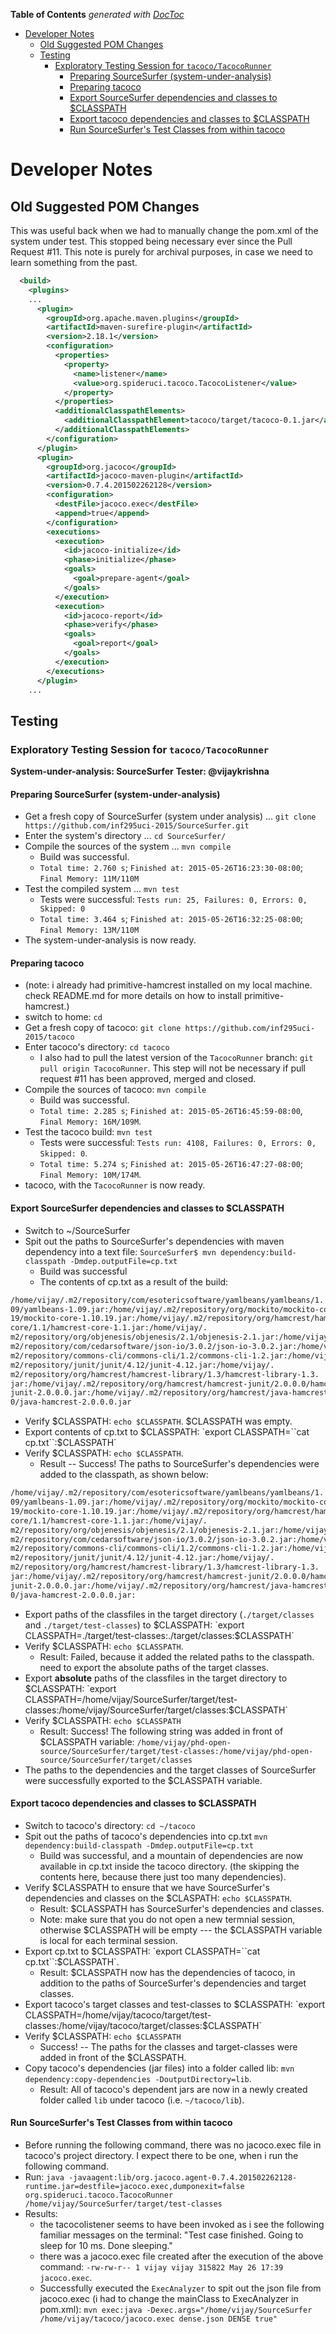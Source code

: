 <!-- START doctoc generated TOC please keep comment here to allow auto update -->
<!-- DON'T EDIT THIS SECTION, INSTEAD RE-RUN doctoc TO UPDATE -->
**Table of Contents**  *generated with [DocToc](https://github.com/thlorenz/doctoc)*

- [Developer Notes](#developer-notes)
  - [Old Suggested POM Changes](#old-suggested-pom-changes)
  - [Testing](#testing)
    - [Exploratory Testing Session for `tacoco/TacocoRunner`](#exploratory-testing-session-for-tacocotacocorunner)
      - [Preparing SourceSurfer (system-under-analysis)](#preparing-sourcesurfer-system-under-analysis)
      - [Preparing tacoco](#preparing-tacoco)
      - [Export SourceSurfer dependencies and classes to $CLASSPATH](#export-sourcesurfer-dependencies-and-classes-to-classpath)
      - [Export tacoco dependencies and classes to $CLASSPATH](#export-tacoco-dependencies-and-classes-to-classpath)
      - [Run SourceSurfer's Test Classes from within tacoco](#run-sourcesurfers-test-classes-from-within-tacoco)

<!-- END doctoc generated TOC please keep comment here to allow auto update -->

# Developer Notes

## Old Suggested POM Changes
This was useful back when we had to manually change the pom.xml of the system under test. This stopped being necessary ever since the Pull Request #11. This note is purely for archival purposes, in case we need to learn something from the past.

~~~xml
  <build>
    <plugins>
    ...
      <plugin>
        <groupId>org.apache.maven.plugins</groupId>
        <artifactId>maven-surefire-plugin</artifactId>
        <version>2.18.1</version>
        <configuration>
          <properties>
            <property>
              <name>listener</name>
              <value>org.spideruci.tacoco.TacocoListener</value>
            </property>
          </properties>
          <additionalClasspathElements>
            <additionalClasspathElement>tacoco/target/tacoco-0.1.jar</additionalClasspathElement>
          </additionalClasspathElements>
        </configuration>
      </plugin>
      <plugin>
        <groupId>org.jacoco</groupId>
        <artifactId>jacoco-maven-plugin</artifactId>
        <version>0.7.4.201502262128</version>
        <configuration>
          <destFile>jacoco.exec</destFile>
          <append>true</append>
        </configuration>
        <executions>
          <execution>
            <id>jacoco-initialize</id>
            <phase>initialize</phase>
            <goals>
              <goal>prepare-agent</goal>
            </goals>
          </execution>
          <execution>
            <id>jacoco-report</id>
            <phase>verify</phase>
            <goals>
              <goal>report</goal>
            </goals>
          </execution>
        </executions>
      </plugin>
    ...
~~~

## Testing

### Exploratory Testing Session for `tacoco/TacocoRunner`

**System-under-analysis: SourceSurfer**
**Tester: @vijaykrishna**


#### Preparing SourceSurfer (system-under-analysis)
- Get a fresh copy of SourceSurfer (system under analysis) ... `git clone https://github.com/inf295uci-2015/SourceSurfer.git`
- Enter the system's directory ... `cd SourceSurfer/`
- Compile the sources of the system ... `mvn compile`
    - Build was successful.
    - `Total time: 2.760 s`; `Finished at: 2015-05-26T16:23:30-08:00`; `Final Memory: 11M/110M`
- Test the compiled system ... `mvn test`
    - Tests were successful: `Tests run: 25, Failures: 0, Errors: 0, Skipped: 0`
    - `Total time: 3.464 s`; `Finished at: 2015-05-26T16:32:25-08:00`; `Final Memory: 13M/110M`
- The system-under-analysis is now ready.

#### Preparing tacoco
- (note: i already had primitive-hamcrest installed on my local machine. check README.md for more details on how to install primitive-hamcrest.)
- switch to home: `cd`
- Get a fresh copy of tacoco: `git clone https://github.com/inf295uci-2015/tacoco`
- Enter tacoco's directory: `cd tacoco`
    - I also had to pull the latest version of the `TacocoRunner` branch: `git pull origin TacocoRunner`. This step will not be necessary if pull request #11 has been approved, merged and closed.
- Compile the sources of tacoco: `mvn compile`
    + Build was successful.
    + `Total time: 2.285 s`; `Finished at: 2015-05-26T16:45:59-08:00`, `Final Memory: 16M/109M`.
- Test the tacoco build: `mvn test`
    + Tests were successful: `Tests run: 4108, Failures: 0, Errors: 0, Skipped: 0`.
    + `Total time: 5.274 s`; `Finished at: 2015-05-26T16:47:27-08:00`; `Final Memory: 10M/174M`.
- tacoco, with the `TacocoRunner` is now ready.

#### Export SourceSurfer dependencies and classes to $CLASSPATH
- Switch to ~/SourceSurfer
- Spit out the paths to SourceSurfer's dependencies with maven dependency into a text file: `SourceSurfer$ mvn dependency:build-classpath -Dmdep.outputFile=cp.txt`
    - Build was successful
    - The contents of cp.txt as a result of the build:
```tex
/home/vijay/.m2/repository/com/esotericsoftware/yamlbeans/yamlbeans/1.
09/yamlbeans-1.09.jar:/home/vijay/.m2/repository/org/mockito/mockito-core/1.10.
19/mockito-core-1.10.19.jar:/home/vijay/.m2/repository/org/hamcrest/hamcrest-
core/1.1/hamcrest-core-1.1.jar:/home/vijay/.
m2/repository/org/objenesis/objenesis/2.1/objenesis-2.1.jar:/home/vijay/.
m2/repository/com/cedarsoftware/json-io/3.0.2/json-io-3.0.2.jar:/home/vijay/.
m2/repository/commons-cli/commons-cli/1.2/commons-cli-1.2.jar:/home/vijay/.
m2/repository/junit/junit/4.12/junit-4.12.jar:/home/vijay/.
m2/repository/org/hamcrest/hamcrest-library/1.3/hamcrest-library-1.3.
jar:/home/vijay/.m2/repository/org/hamcrest/hamcrest-junit/2.0.0.0/hamcrest-
junit-2.0.0.0.jar:/home/vijay/.m2/repository/org/hamcrest/java-hamcrest/2.0.0.
0/java-hamcrest-2.0.0.0.jar
```
- Verify $CLASSPATH: `echo $CLASSPATH`. $CLASSPATH was empty.
- Export contents of cp.txt to $CLASSPATH: `export CLASSPATH=``cat cp.txt``:$CLASSPATH`
- Verify $CLASSPATH: `echo $CLASSPATH`.
    - Result -- Success! The paths to SourceSurfer's dependencies were added to the classpath, as shown below:
```tex
/home/vijay/.m2/repository/com/esotericsoftware/yamlbeans/yamlbeans/1.
09/yamlbeans-1.09.jar:/home/vijay/.m2/repository/org/mockito/mockito-core/1.10.
19/mockito-core-1.10.19.jar:/home/vijay/.m2/repository/org/hamcrest/hamcrest-
core/1.1/hamcrest-core-1.1.jar:/home/vijay/.
m2/repository/org/objenesis/objenesis/2.1/objenesis-2.1.jar:/home/vijay/.
m2/repository/com/cedarsoftware/json-io/3.0.2/json-io-3.0.2.jar:/home/vijay/.
m2/repository/commons-cli/commons-cli/1.2/commons-cli-1.2.jar:/home/vijay/.
m2/repository/junit/junit/4.12/junit-4.12.jar:/home/vijay/.
m2/repository/org/hamcrest/hamcrest-library/1.3/hamcrest-library-1.3.
jar:/home/vijay/.m2/repository/org/hamcrest/hamcrest-junit/2.0.0.0/hamcrest-
junit-2.0.0.0.jar:/home/vijay/.m2/repository/org/hamcrest/java-hamcrest/2.0.0.
0/java-hamcrest-2.0.0.0.jar:
```
- Export paths of the classfiles in the target directory (`./target/classes` and `./target/test-classes`) to $CLASSPATH: `export CLASSPATH=./target/test-classes:./target/classes:$CLASSPATH`
- Verify $CLASSPATH: `echo $CLASSPATH`. 
    - Result: Failed, because it added the related paths to the classpath. need to export the absolute paths of the target classes.
- Export **absolute** paths of the classfiles in the target directory to $CLASSPATH: `export CLASSPATH=/home/vijay/SourceSurfer/target/test-classes:/home/vijay/SourceSurfer/target/classes:$CLASSPATH`
- Verify $CLASSPATH: `echo $CLASSPATH`
    + Result: Success! The following string was added in front of $CLASSPATH variable: `/home/vijay/phd-open-source/SourceSurfer/target/test-classes:/home/vijay/phd-open-source/SourceSurfer/target/classes`
- The paths to the dependencies and the target classes of SourceSurfer were successfully exported to the $CLASSPATH variable.

#### Export tacoco dependencies and classes to $CLASSPATH
- Switch to tacoco's directory: `cd ~/tacoco`
- Spit out the paths of tacoco's dependencies into cp.txt `mvn dependency:build-classpath -Dmdep.outputFile=cp.txt`
    - Build was successful, and a mountain of dependencies are now available in cp.txt inside the tacoco directory. (the skipping the contents here, because there just too many dependencies).
- Verify $CLASSPATH to ensure that we have SourceSurfer's dependencies and classes on the $CLASPATH: `echo $CLASSPATH`. 
    - Result: $CLASSPATH has SourceSurfer's dependencies and classes.
    - Note: make sure that you do not open a new termnial session, otherwise $CLASSPATH will be empty --- the $CLASSPATH variable is local for each terminal session.
- Export cp.txt to $CLASSPATH: `export CLASSPATH=``cat cp.txt``:$CLASSPATH`.
    - Result: $CLASSPATH now has the dependencies of tacoco, in addition to the paths of SourceSurfer's dependencies and target classes.
- Export tacoco's target classes and test-classes to $CLASSPATH: `export CLASSPATH=/home/vijay/tacoco/target/test-classes:/home/vijay/tacoco/target/classes:$CLASSPATH`
- Verify $CLASSPATH: `echo $CLASSPATH`
    - Success! -- The paths for the classes and target-classes were added in front of the $CLASSPATH.
- Copy tacoco's dependencies (jar files) into a folder called lib: `mvn dependency:copy-dependencies -DoutputDirectory=lib`.
    + Result: All of tacoco's dependent jars are now in a newly created folder called `lib` under tacoco (i.e. `~/tacoco/lib`).

#### Run SourceSurfer's Test Classes from within tacoco
- Before running the following command, there was no jacoco.exec file in tacoco's project directory. I expect there to be one, when i run the following command.
- Run: `java -javaagent:lib/org.jacoco.agent-0.7.4.201502262128-runtime.jar=destfile=jacoco.exec,dumponexit=false org.spideruci.tacoco.TacocoRunner /home/vijay/SourceSurfer/target/test-classes`
- Results:
    - the tacocolistener seems to have been invoked as i see the following familiar messages on the terminal: "Test case finished. Going to sleep for 10 ms. Done sleeping."
    - there was a jacoco.exec file created after the execution of the above command: `-rw-rw-r-- 1 vijay vijay 315822 May 26 17:39 jacoco.exec`.
    - Successfully executed the `ExecAnalyzer` to spit out the json file from jacoco.exec (i had to change the mainClass to ExecAnalyzer in pom.xml): `mvn exec:java -Dexec.args="/home/vijay/SourceSurfer /home/vijay/tacoco/jacoco.exec dense.json DENSE true"`